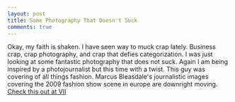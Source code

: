 ```yaml
---
layout: post
title: Some Photography That Doesn't Suck
comments: true
---
```

Okay, my faith is shaken. I have seen way to muck crap lately. Business crap, crap photography, and crap that defies categorization. I was just looking at some fantastic photography that does not suck. Again I am being inspired by a photojournalist but this time with a twist. This guy was covering of all things fashion. Marcus Bleasdale's journalistic images covering the 2009 fashion show scene in europe are downright moving. <a href="http://www.viiphoto.com/showstory.php?nID=1001">Check this out at VII</a>